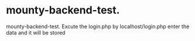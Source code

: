 # mounty-backend-test.
mounty-backend-test.
Excute the login.php by localhost/login.php enter the data and it will be stored 
